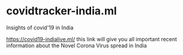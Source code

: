 # covidtracker-india.ml
Insights of covid'19 in India

https://covid19-indialive.ml/ this link will give you all important recent information about the Novel Corona Virus spread in India
